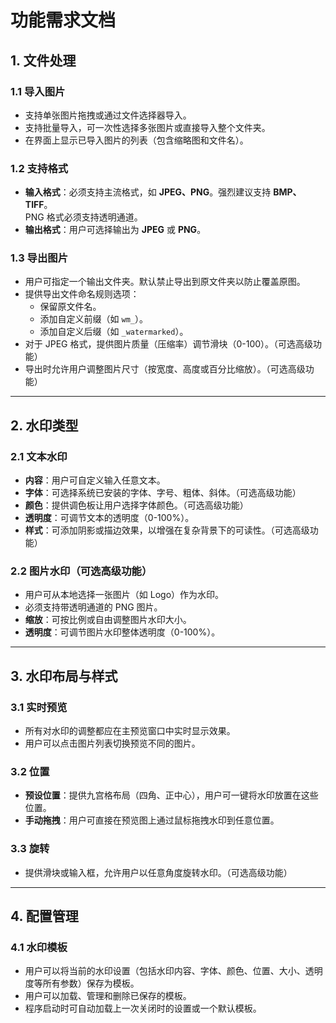 # 功能需求文档

## 1. 文件处理

### 1.1 导入图片
- 支持单张图片拖拽或通过文件选择器导入。
- 支持批量导入，可一次性选择多张图片或直接导入整个文件夹。
- 在界面上显示已导入图片的列表（包含缩略图和文件名）。

### 1.2 支持格式
- **输入格式**：必须支持主流格式，如 **JPEG、PNG**。强烈建议支持 **BMP、TIFF**。  
  PNG 格式必须支持透明通道。
- **输出格式**：用户可选择输出为 **JPEG** 或 **PNG**。

### 1.3 导出图片
- 用户可指定一个输出文件夹。默认禁止导出到原文件夹以防止覆盖原图。
- 提供导出文件命名规则选项：
  - 保留原文件名。
  - 添加自定义前缀（如 `wm_`）。
  - 添加自定义后缀（如 `_watermarked`）。
- 对于 JPEG 格式，提供图片质量（压缩率）调节滑块（0-100）。（可选高级功能）
- 导出时允许用户调整图片尺寸（按宽度、高度或百分比缩放）。（可选高级功能）

---

## 2. 水印类型

### 2.1 文本水印
- **内容**：用户可自定义输入任意文本。
- **字体**：可选择系统已安装的字体、字号、粗体、斜体。（可选高级功能）
- **颜色**：提供调色板让用户选择字体颜色。（可选高级功能）
- **透明度**：可调节文本的透明度（0-100%）。
- **样式**：可添加阴影或描边效果，以增强在复杂背景下的可读性。（可选高级功能）

### 2.2 图片水印（可选高级功能）
- 用户可从本地选择一张图片（如 Logo）作为水印。
- 必须支持带透明通道的 PNG 图片。
- **缩放**：可按比例或自由调整图片水印大小。
- **透明度**：可调节图片水印整体透明度（0-100%）。

---

## 3. 水印布局与样式

### 3.1 实时预览
- 所有对水印的调整都应在主预览窗口中实时显示效果。
- 用户可以点击图片列表切换预览不同的图片。

### 3.2 位置
- **预设位置**：提供九宫格布局（四角、正中心），用户可一键将水印放置在这些位置。
- **手动拖拽**：用户可直接在预览图上通过鼠标拖拽水印到任意位置。

### 3.3 旋转
- 提供滑块或输入框，允许用户以任意角度旋转水印。（可选高级功能）

---

## 4. 配置管理

### 4.1 水印模板
- 用户可以将当前的水印设置（包括水印内容、字体、颜色、位置、大小、透明度等所有参数）保存为模板。
- 用户可以加载、管理和删除已保存的模板。
- 程序启动时可自动加载上一次关闭时的设置或一个默认模板。
